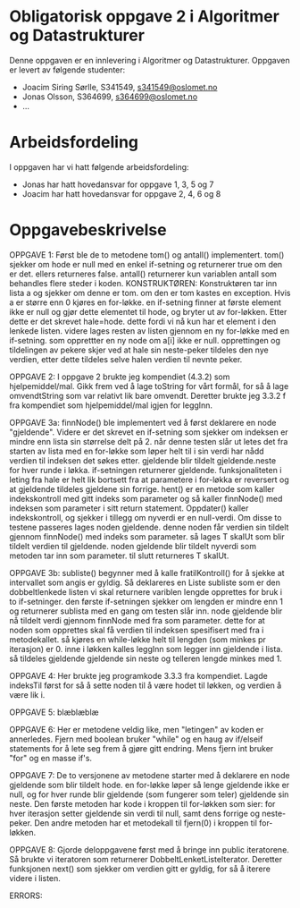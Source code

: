 # Obligatorisk oppgave 2 i Algoritmer og Datastrukturer

Denne oppgaven er en innlevering i Algoritmer og Datastrukturer. 
Oppgaven er levert av følgende studenter:
* Joacim Siring Sørlle, S341549, s341549@oslomet.no
* Jonas Olsson, S364699, s364699@oslomet.no
* ...

# Arbeidsfordeling

I oppgaven har vi hatt følgende arbeidsfordeling:
* Jonas har hatt hovedansvar for oppgave 1, 3, 5 og 7 
* Joacim har hatt hovedansvar for oppgave 2, 4, 6 og 8
# Oppgavebeskrivelse

OPPGAVE 1:
    Først ble de to metodene tom() og antall() implementert. tom() sjekker om hode
    er null med en enkel if-setning og returnerer true om den er det. ellers returneres false.
    antall() returnerer kun variablen antall som behandles flere steder i koden.
    KONSTRUKTØREN:
    Konstruktøren tar inn lista a og sjekker om denne er tom. om den er tom kastes en
    exception. Hvis a er større enn 0 kjøres en for-løkke. en if-setning finner at første
    element ikke er null og gjør dette elementet til hode, og bryter ut av for-løkken.
    Etter dette er det skrevet hale=hode. dette fordi vi nå kun har et element i den lenkede listen.
    videre lages resten av listen gjennom en ny for-løkke med en if-setning. som opprettter
    en ny node om a[i] ikke er null. opprettingen og tildelingen av pekere skjer ved at hale sin 
    neste-peker tildeles den nye verdien, etter dette tildeles selve halen verdien til nevnte peker.

OPPGAVE 2:
    I oppgave 2 brukte jeg kompendiet (4.3.2) som hjelpemiddel/mal.
    Gikk frem ved å lage toString for vårt formål,
    for så å lage omvendtString som var relativt lik bare omvendt.
    Deretter brukte jeg 3.3.2 f fra kompendiet som hjelpemiddel/mal igjen for leggInn.

OPPGAVE 3a:
    finnNode() ble implementert ved å først deklarere en node "gjeldende". Videre er det
    skrevet en if-setning som sjekker om indeksen er mindre enn lista sin størrelse delt på 2.
    når denne testen slår ut letes det fra starten av lista med en for-løkke som løper helt
    til i sin verdi har nådd verdien til indeksen det søkes etter. gjeldende blir tildelt gjeldende.neste  
    for hver runde i løkka. if-setningen returnerer gjeldende.
    funksjonaliteten i leting fra hale er helt lik bortsett fra at parametere i for-løkka
    er reversert og at gjeldende tildeles gjeldene sin forrige.
    hent() er en metode som kaller indekskontroll med gitt indeks som parameter og så kaller
    finnNode() med indeksen som parameter i sitt return statement.
    Oppdater() kaller indekskontroll, og sjekker i tillegg om nyverdi er en null-verdi.
    Om disse to testene passeres lages noden gjeldende. denne noden får verdien sin tildelt
    gjennom finnNode() med indeks som parameter. 
    så lages T skalUt som blir tildelt verdien til gjeldende.
    noden gjeldende blir tildelt nyverdi som metoden tar inn som parameter.
    til slutt returneres T skalUt.



OPPGAVE 3b:
    subliste() begynner med å kalle fratilKontroll() for å sjekke at intervallet som angis
    er gyldig. Så deklareres en Liste<T> subliste som er den dobbeltlenkede listen vi skal returnere
    variblen lengde opprettes for bruk i to if-setninger. den første if-setningen sjekker
    om lengden er mindre enn 1 og returnerer sublista med en gang om testen slår inn.
    node gjeldende blir nå tildelt verdi gjennom finnNode med fra som parameter. dette for at   
    noden som opprettes skal få verdien til indeksen spesifisert med fra i metodekallet.
    så kjøres en while-løkke helt til lengden (som minkes pr iterasjon) er 0. inne i løkken
    kalles leggInn som legger inn gjeldende i lista. så tildeles gjeldende gjeldende sin neste
    og telleren lengde minkes med 1.

OPPGAVE 4:
    Her brukte jeg programkode 3.3.3 fra kompendiet. Lagde indeksTil først for så å
    sette noden til å være hodet til løkken, og verdien å være lik i.

OPPGAVE 5:
    blæblæblæ

OPPGAVE 6:
    Her er metodene veldig like, men "letingen" av koden er annerledes. 
    Fjern med boolean bruker "while" og en haug av if/elseif statements for å lete seg frem å gjøre gitt endring.
    Mens fjern int bruker "for" og en masse if's.

OPPGAVE 7:
    De to versjonene av metodene starter med å deklarere en node gjeldende som blir tildelt hode.
    en for-løkke løper så lenge gjeldende ikke er null, og for hver runde blir gjeldende (som fungerer som teler)
    gjeldende sin neste. 
    Den første metoden har kode i kroppen til for-løkken som sier:
    for hver iterasjon setter gjeldende sin verdi til null, samt dens forrige og neste-peker.
    Den andre metoden har et metodekall til fjern(0) i kroppen til for-løkken.

OPPGAVE 8:
    Gjorde deloppgavene først med å bringe inn public iteratorene. Så brukte vi iteratoren som returnerer
    DobbeltLenketListeIterator. Deretter funksjonen next() som sjekker om verdien gitt er gyldig,
    for så å iterere videre i listen.
    
ERRORS:
